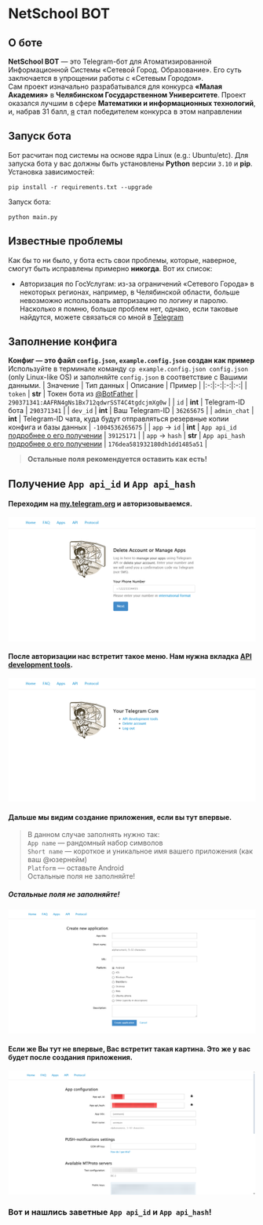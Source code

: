 # NetSchool BOT
## О боте
**NetSchool BOT** — это Telegram-бот для Атоматизированной Информационной Системы «Сетевой Город. Образование». Его суть заключается в упрощении работы с «Сетевым Городом».<br>
Сам проект изначально разрабатывался для конкурса **«Малая Академия»** в **Челябинском Государственном Университете**. Проект оказался лучшим в сфере **Математики и информационных технологий**​, и, набрав 31 балл, [я](https://github.com/kamekuro) стал победителем конкурса в этом направлении

## Запуск бота
Бот расчитан под системы на основе ядра Linux (e.g.: Ubuntu/etc). Для запуска бота у вас должны быть установлены **Python** версии `3.10` и **pip**.<br>
Установка зависимостей:<br>
```
pip install -r requirements.txt --upgrade
```
Запуск бота:
```
python main.py
```

## Известные проблемы
Как бы то ни было, у бота есть свои проблемы, которые, наверное, смогут быть исправлены примерно **никогда**. Вот их список:
- Авторизация по ГосУслугам: из-за ограничений «Сетевого Города» в некоторых регионах, например, в Челябинской области, больше невозможно использовать авторизацию по логину и паролю.<br>
Насколько я помню, больше проблем нет, однако, если таковые найдутся, можете связаться со мной в [Telegram](https://kamekuro.t.me)

## Заполнение конфига
**Конфиг — это файл `config.json`, `example.config.json` создан как пример**<br>
Используйте в терминале команду `cp example.config.json config.json` (only Linux-like OS) и заполняйте `config.json` в соответствие с Вашими данными.
| Значение | Тип данных | Описание | Пример |
|:-:|:-:|:-:|:-:|
| `token` | **str** | Токен бота из [@BotFather](https://t.me/BotFather) | `290371341:AAFRN4gNs1Bx712qdwrSST4C4tgdcjmXg0w` |
| `id` | **int** | Telegram-ID бота | `290371341` |
| `dev_id` | **int** | Ваш Telegram-ID | `36265675` |
| `admin_chat` | **int** | Telegram-ID чата, куда будут отправляться резервные копии конфига и базы данных | `-1004536265675` |
| `app` -> `id` | **int** | `App api_id` [подробнее о его получении](https://github.com/kamekuro/netschoolbot?tab=readme-ov-file#получение-app-api_id-и-app-api_hash) | `39125171` |
| `app` -> `hash` | **str** | `App api_hash` [подробнее о его получении](https://github.com/kamekuro/netschoolbot?tab=readme-ov-file#получение-app-api_id-и-app-api_hash) | `176dea581932180dh1dd1485a51` |
> **Остальные поля рекомендуется оставить как есть!**

## Получение `App api_id` и `App api_hash`
#### Переходим на [my.telegram.org](https://my.telegram.org) и авторизовываемся.
![PNG](data/README_1.png)
#### После авторизации нас встретит такое меню. Нам нужна вкладка [API development tools](https://my.telegram.org/apps).
![PNG](data/README_2.png)
#### Дальше мы видим создание приложения, если вы тут впервые.
> В данном случае заполнять нужно так:<br>`App name` —  рандомный набор символов<br>`Short name` — короткое и уникальное имя вашего приложения (как ваш @юзернейм)<br>`Platform` — оставьте Android<br>Остальные поля не заполняйте!
##### Остальные поля не заполняйте!
![PNG](data/README_3.png)
#### Если же Вы тут не впервые, Вас встретит такая картина. Это же у вас будет после создания приложения.
![PNG](data/README_4.png)
### Вот и нашлись заветные `App api_id` и `App api_hash`!
